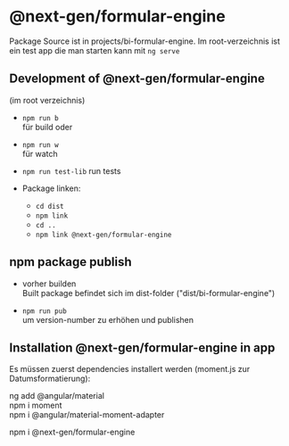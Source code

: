 # @next-gen/formular-engine
  Package Source ist in projects/bi-formular-engine.
  Im root-verzeichnis ist ein test app die man starten kann mit `ng serve` 

## Development of @next-gen/formular-engine
(im root verzeichnis)   
- `npm run b`  
  für build oder 
- `npm run w`  
  für watch
- `npm run test-lib`
  run tests

- Package linken:
  - `cd dist` 
  - `npm link` 
  - `cd ..` 
  - `npm link @next-gen/formular-engine` 




## npm package publish
- vorher builden   
  Built package befindet sich im dist-folder ("dist/bi-formular-engine")

- `npm run pub`  
   um version-number zu erhöhen und publishen

## Installation @next-gen/formular-engine in app

Es müssen zuerst dependencies installert werden (moment.js zur Datumsformatierung):  

ng add @angular/material  
npm i moment  
npm i @angular/material-moment-adapter  

npm i @next-gen/formular-engine  
